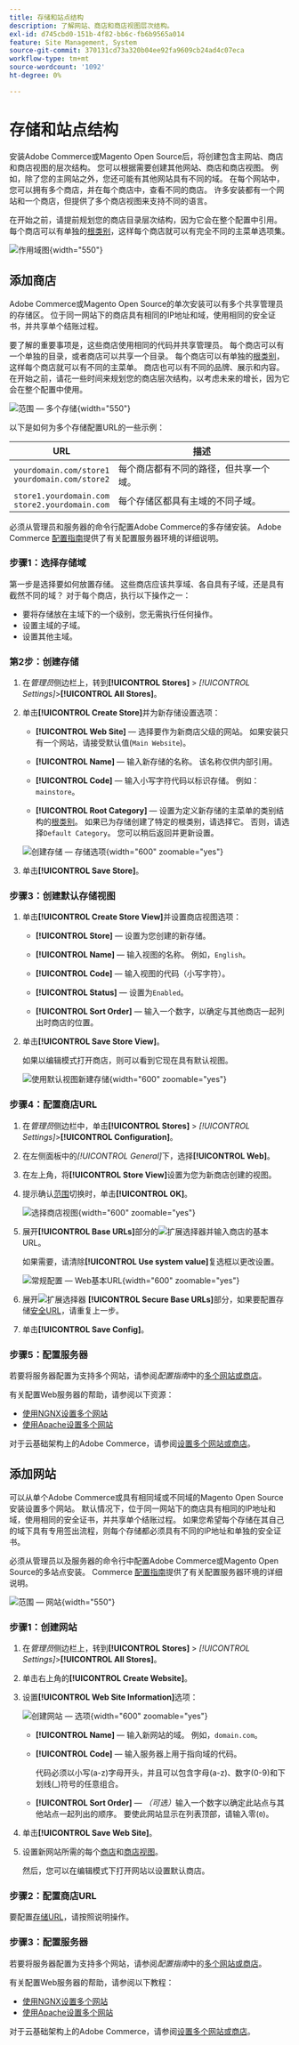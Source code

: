 ```yaml
---
title: 存储和站点结构
description: 了解网站、商店和商店视图层次结构。
exl-id: d745cbd0-151b-4f82-bb6c-fb6b9565a014
feature: Site Management, System
source-git-commit: 370131cd73a320b04ee92fa9609cb24ad4c07eca
workflow-type: tm+mt
source-wordcount: '1092'
ht-degree: 0%

---
```


# 存储和站点结构

安装Adobe Commerce或Magento Open Source后，将创建包含主网站、商店和商店视图的层次结构。 您可以根据需要创建其他网站、商店和商店视图。 例如，除了您的主网站之外，您还可能有其他网站具有不同的域。 在每个网站中，您可以拥有多个商店，并在每个商店中，查看不同的商店。 许多安装都有一个网站和一个商店，但提供了多个商店视图来支持不同的语言。

在开始之前，请提前规划您的商店目录层次结构，因为它会在整个配置中引用。 每个商店可以有单独的[根类别](../catalog/category-root.md)，这样每个商店就可以有完全不同的主菜单选项集。

![作用域图](./assets/scope-multisite.svg){width="550"}

## 添加商店

Adobe Commerce或Magento Open Source的单次安装可以有多个共享管理员的存储区。 位于同一网站下的商店具有相同的IP地址和域，使用相同的安全证书，并共享单个结账过程。

要了解的重要事项是，这些商店使用相同的代码并共享管理员。 每个商店可以有一个单独的目录，或者商店可以共享一个目录。 每个商店可以有单独的[根类别](../catalog/category-root.md)，这样每个商店就可以有不同的主菜单。 商店也可以有不同的品牌、展示和内容。 在开始之前，请花一些时间来规划您的商店层次结构，以考虑未来的增长，因为它会在整个配置中使用。

![范围 — 多个存储](./assets/scope-multistore.svg){width="550"}

以下是如何为多个存储配置URL的一些示例：

| URL | 描述 |
| --- | ----------- |
| `yourdomain.com/store1`<br>`yourdomain.com/store2` | 每个商店都有不同的路径，但共享一个域。 |
| `store1.yourdomain.com`<br>`store2.yourdomain.com` | 每个存储区都具有主域的不同子域。 |

必须从管理员和服务器的命令行配置Adobe Commerce的多存储安装。 Adobe Commerce [配置指南](https://experienceleague.adobe.com/docs/commerce-operations/configuration-guide/multi-sites/ms-overview.html)提供了有关配置服务器环境的详细说明。

### 步骤1：选择存储域

第一步是选择要如何放置存储。 这些商店应该共享域、各自具有子域，还是具有截然不同的域？ 对于每个商店，执行以下操作之一：

- 要将存储放在主域下的一个级别，您无需执行任何操作。
- 设置主域的子域。
- 设置其他主域。

### 第2步：创建存储

1. 在&#x200B;_管理员_&#x200B;侧边栏上，转到&#x200B;**[!UICONTROL Stores]** > _[!UICONTROL Settings]_>**[!UICONTROL All Stores]**。

1. 单击&#x200B;**[!UICONTROL Create Store]**&#x200B;并为新存储设置选项：

   - **[!UICONTROL Web Site]** — 选择要作为新商店父级的网站。 如果安装只有一个网站，请接受默认值(`Main Website`)。

   - **[!UICONTROL Name]** — 输入新存储的名称。 该名称仅供内部引用。

   - **[!UICONTROL Code]** — 输入小写字符代码以标识存储。 例如： `mainstore`。

   - **[!UICONTROL Root Category]** — 设置为定义新存储的主菜单的类别结构的[根类别](../catalog/category-root.md)。 如果已为存储创建了特定的根类别，请选择它。 否则，请选择`Default Category`。 您可以稍后返回并更新设置。

   ![创建存储 — 存储选项](./assets/stores-all-store-information.png){width="600" zoomable="yes"}

1. 单击&#x200B;**[!UICONTROL Save Store]**。

### 步骤3：创建默认存储视图

1. 单击&#x200B;**[!UICONTROL Create Store View]**&#x200B;并设置商店视图选项：

   - **[!UICONTROL Store]** — 设置为您创建的新存储。

   - **[!UICONTROL Name]** — 输入视图的名称。 例如，`English`。

   - **[!UICONTROL Code]** — 输入视图的代码（小写字符）。

   - **[!UICONTROL Status]** — 设置为`Enabled`。

   - **[!UICONTROL Sort Order]** — 输入一个数字，以确定与其他商店一起列出时商店的位置。

1. 单击&#x200B;**[!UICONTROL Save Store View]**。

   如果以编辑模式打开商店，则可以看到它现在具有默认视图。

   ![使用默认视图新建存储](./assets/new-store-default-view.png){width="600" zoomable="yes"}

### 步骤4：配置商店URL

1. 在&#x200B;_管理员_&#x200B;侧边栏中，单击&#x200B;**[!UICONTROL Stores]** > _[!UICONTROL Settings]_>**[!UICONTROL Configuration]**。

1. 在左侧面板中的&#x200B;_[!UICONTROL General]_&#x200B;下，选择&#x200B;**[!UICONTROL Web]**。

1. 在左上角，将&#x200B;**[!UICONTROL Store View]**&#x200B;设置为您为新商店创建的视图。

1. 提示确认[范围](../getting-started/websites-stores-views.md#scope-settings)切换时，单击&#x200B;**[!UICONTROL OK]**。

   ![选择商店视图](./assets/create-store-config-view.png){width="600" zoomable="yes"}

1. 展开&#x200B;**[!UICONTROL Base URLs]**&#x200B;部分的![扩展选择器](../assets/icon-display-expand.png)并输入商店的基本URL。

   如果需要，请清除&#x200B;**[!UICONTROL Use system value]**&#x200B;复选框以更改设置。

   ![常规配置 — Web基本URL](./assets/config-general-web-base-urls-clear-checkbox.png){width="600" zoomable="yes"}

1. 展开![扩展选择器](../assets/icon-display-expand.png) **[!UICONTROL Secure Base URLs]**&#x200B;部分，如果要配置存储[安全URL](store-urls.md)，请重复上一步。

1. 单击&#x200B;**[!UICONTROL Save Config]**。

### 步骤5：配置服务器

若要将服务器配置为支持多个网站，请参阅&#x200B;_配置指南_&#x200B;中的[多个网站或商店](https://experienceleague.adobe.com/docs/commerce-operations/configuration-guide/multi-sites/ms-overview.html)。

有关配置Web服务器的帮助，请参阅以下资源：

- [使用NGNX设置多个网站](https://experienceleague.adobe.com/docs/commerce-operations/configuration-guide/multi-sites/ms-nginx.html)
- [使用Apache设置多个网站](https://experienceleague.adobe.com/docs/commerce-operations/configuration-guide/multi-sites/ms-apache.html)

对于云基础架构上的Adobe Commerce，请参阅[设置多个网站或商店](https://experienceleague.adobe.com/docs/commerce-cloud-service/user-guide/configure-store/multiple-sites.html)。

## 添加网站

可以从单个Adobe Commerce或具有相同域或不同域的Magento Open Source安装设置多个网站。 默认情况下，位于同一网站下的商店具有相同的IP地址和域，使用相同的安全证书，并共享单个结账过程。 如果您希望每个存储在其自己的域下具有专用签出流程，则每个存储都必须具有不同的IP地址和单独的安全证书。

必须从管理员以及服务器的命令行中配置Adobe Commerce或Magento Open Source的多站点安装。 Commerce [配置指南](https://experienceleague.adobe.com/docs/commerce-operations/configuration-guide/multi-sites/ms-overview.html)提供了有关配置服务器环境的详细说明。

![范围 — 网站](./assets/scope-multisite.svg){width="550"}

### 步骤1：创建网站

1. 在&#x200B;_管理员_&#x200B;侧边栏上，转到&#x200B;**[!UICONTROL Stores]** > _[!UICONTROL Settings]_>**[!UICONTROL All Stores]**。

1. 单击右上角的&#x200B;**[!UICONTROL Create Website]**。

1. 设置&#x200B;**[!UICONTROL Web Site Information]**&#x200B;选项：

   ![创建网站 — 选项](./assets/create-website-info.png){width="600" zoomable="yes"}

   - **[!UICONTROL Name]** — 输入新网站的域。 例如，`domain.com`。

   - **[!UICONTROL Code]** — 输入服务器上用于指向域的代码。

     代码必须以小写(a-z)字母开头，并且可以包含字母(a-z)、数字(0-9)和下划线(_)符号的任意组合。

   - **[!UICONTROL Sort Order]** — _（可选）_&#x200B;输入一个数字以确定此站点与其他站点一起列出的顺序。 要使此网站显示在列表顶部，请输入零(`0`)。

1. 单击&#x200B;**[!UICONTROL Save Web Site]**。

1. 设置新网站所需的每个[商店](#add-stores)和[商店视图](store-views.md)。

   然后，您可以在编辑模式下打开网站以设置默认商店。

### 步骤2：配置商店URL

要配置[存储URL](store-urls.md)，请按照说明操作。

### 步骤3：配置服务器

若要将服务器配置为支持多个网站，请参阅&#x200B;_配置指南_&#x200B;中的[多个网站或商店](https://experienceleague.adobe.com/docs/commerce-operations/configuration-guide/multi-sites/ms-overview.html)。

有关配置Web服务器的帮助，请参阅以下教程：

- [使用NGNX设置多个网站](https://experienceleague.adobe.com/docs/commerce-operations/configuration-guide/multi-sites/ms-nginx.html)
- [使用Apache设置多个网站](https://experienceleague.adobe.com/docs/commerce-operations/configuration-guide/multi-sites/ms-apache.html)

对于云基础架构上的Adobe Commerce，请参阅[设置多个网站或商店](https://experienceleague.adobe.com/docs/commerce-cloud-service/user-guide/configure-store/multiple-sites.html)。
